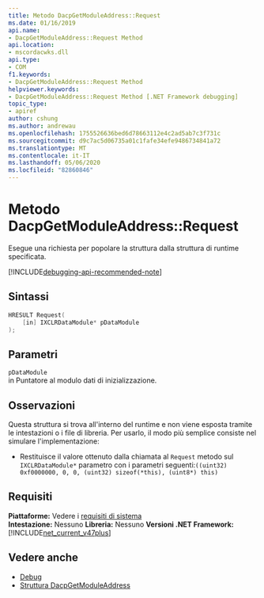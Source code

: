 ```yaml
---
title: Metodo DacpGetModuleAddress::Request
ms.date: 01/16/2019
api.name:
- DacpGetModuleAddress::Request Method
api.location:
- mscordacwks.dll
api.type:
- COM
f1.keywords:
- DacpGetModuleAddress::Request Method
helpviewer.keywords:
- DacpGetModuleAddress::Request Method [.NET Framework debugging]
topic_type:
- apiref
author: cshung
ms.author: andrewau
ms.openlocfilehash: 1755526636bed6d78663112e4c2ad5ab7c3f731c
ms.sourcegitcommit: d9c7ac5d06735a01c1fafe34efe9486734841a72
ms.translationtype: MT
ms.contentlocale: it-IT
ms.lasthandoff: 05/06/2020
ms.locfileid: "82860846"
---
```

# <a name="dacpgetmoduleaddressrequest-method"></a>Metodo DacpGetModuleAddress::Request

Esegue una richiesta per popolare la struttura dalla struttura di runtime specificata.

[!INCLUDE[debugging-api-recommended-note](../../../../includes/debugging-api-recommended-note.md)]

## <a name="syntax"></a>Sintassi

```cpp
HRESULT Request(
    [in] IXCLRDataModule* pDataModule
);
```

## <a name="parameters"></a>Parametri

`pDataModule`\
in Puntatore al modulo dati di inizializzazione.

## <a name="remarks"></a>Osservazioni

Questa struttura si trova all'interno del runtime e non viene esposta tramite le intestazioni o i file di libreria. Per usarlo, il modo più semplice consiste nel simulare l'implementazione:

- Restituisce il valore ottenuto dalla chiamata al `Request` metodo sul `IXCLRDataModule*` parametro con i parametri seguenti:`((uint32) 0xf0000000, 0, 0, (uint32) sizeof(*this), (uint8*) this)`

## <a name="requirements"></a>Requisiti

**Piattaforme:** Vedere i [requisiti di sistema](../../get-started/system-requirements.md)\
**Intestazione:** Nessuno
**Libreria:** Nessuno
**Versioni .NET Framework:**[!INCLUDE[net_current_v47plus](../../../../includes/net-current-v47plus.md)]

## <a name="see-also"></a>Vedere anche

- [Debug](index.md)
- [Struttura DacpGetModuleAddress](dacpgetmoduleaddress-structure.md)
